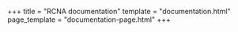 +++
title = "RCNA documentation"
template = "documentation.html"
page_template = "documentation-page.html"
+++
